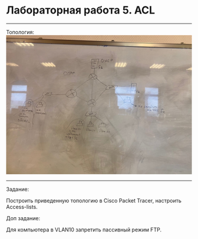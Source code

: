 # Лабораторная работа 5. ACL

<hr>

Топология: 
![Топология ЛР5](../img/lab5.jpg)

<hr>

Задание: 

Построить приведенную топологию в Cisco Packet Tracer, настроить Access-lists.

Доп задание:

Для компьютера в VLAN10 запретить пассивный режим FTP. 
